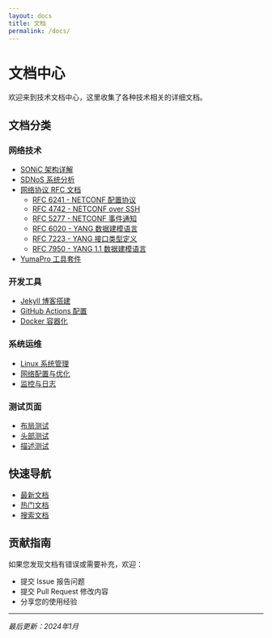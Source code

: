 ```yaml
---
layout: docs
title: 文档
permalink: /docs/
---
```


# 文档中心

欢迎来到技术文档中心，这里收集了各种技术相关的详细文档。

## 文档分类

### 网络技术
- [SONiC 架构详解](/docs/sonic/)
- [SDNoS 系统分析](/docs/sdnos/)
- [网络协议 RFC 文档](/docs/rfc/)
  - [RFC 6241 - NETCONF 配置协议](/docs/rfc/rfc6241/)
  - [RFC 4742 - NETCONF over SSH](/docs/rfc/rfc4742/)
  - [RFC 5277 - NETCONF 事件通知](/docs/rfc/rfc5277/)
  - [RFC 6020 - YANG 数据建模语言](/docs/rfc/rfc6020/)
  - [RFC 7223 - YANG 接口类型定义](/docs/rfc/rfc7223/)
  - [RFC 7950 - YANG 1.1 数据建模语言](/docs/rfc/rfc7950/)
- [YumaPro 工具套件](/docs/yumapro/)

### 开发工具
- [Jekyll 博客搭建](/docs/jekyll/)
- [GitHub Actions 配置](/docs/github-actions/)
- [Docker 容器化](/docs/docker/)

### 系统运维
- [Linux 系统管理](/docs/linux/)
- [网络配置与优化](/docs/network/)
- [监控与日志](/docs/monitoring/)

### 测试页面
- [布局测试](/layout-test/)
- [头部测试](/header-test/)
- [描述测试](/description-test/)

## 快速导航

- [最新文档](/docs/recent/)
- [热门文档](/docs/popular/)
- [搜索文档](/docs/search/)

## 贡献指南

如果您发现文档有错误或需要补充，欢迎：
- 提交 Issue 报告问题
- 提交 Pull Request 修改内容
- 分享您的使用经验

---

*最后更新：2024年1月*
